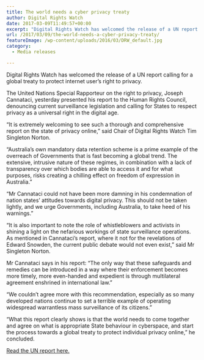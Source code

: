 ```yaml
---
title: The world needs a cyber privacy treaty
author: Digital Rights Watch
date: 2017-03-09T11:49:57+00:00
excerpt: "Digital Rights Watch has welcomed the release of a UN report calling for a global treaty to protect internet user's right to privacy."
url: /2017/03/09/the-world-needs-a-cyber-privacy-treaty/
featureImage: /wp-content/uploads/2016/03/DRW_default.jpg
category:
  - Media releases

---
```

Digital Rights Watch has welcomed the release of a UN report calling for a global treaty to protect internet user&#8217;s right to privacy.

The United Nations Special Rapporteur on the right to privacy, Joseph Cannataci, yesterday presented his report to the Human Rights Council, denouncing current surveillance legislation and calling for States to respect privacy as a universal right in the digital age.

&#8220;It is extremely welcoming to see such a thorough and comprehensive report on the state of privacy online,&#8221; said Chair of Digital Rights Watch Tim Singleton Norton.

&#8220;Australia&#8217;s own mandatory data retention scheme is a prime example of the overreach of Governments that is fast becoming a global trend. The extensive, intrusive nature of these regimes, in combination with a lack of transparency over which bodies are able to access it and for what purposes, risks creating a chilling effect on freedom of expression in Australia.&#8221;

&#8220;Mr Cannataci could not have been more damning in his condemnation of nation states&#8217; attitudes towards digital privacy. This should not be taken lightly, and we urge Governments, including Australia, to take heed of his warnings.&#8221;

&#8220;It is also important to note the role of whistleblowers and activists in shining a light on the nefarious workings of state surveillance operations. As mentioned in Cannataci&#8217;s report, where it not for the revelations of Edward Snowden, the current public debate would not even exist,&#8221; said Mr Singleton Norton.

Mr Cannataci says in his report: &#8220;The only way that these safeguards and remedies can be introduced in a way where their enforcement becomes more timely, more even-handed and expedient is through multilateral agreement enshrined in international law.&#8221;

&#8220;We couldn&#8217;t agree more with this recommendation, especially as so many developed nations continue to set a terrible example of operating widespread warrantless mass surveillance of its citizens.&#8221;

&#8220;What this report clearly shows is that the world needs to come together and agree on what is appropriate State behaviour in cyberspace, and start the process towards a global treaty to protect individual privacy online,&#8221; he concluded.



[Read the UN report here.][1]

 [1]: http://www.ohchr.org/EN/NewsEvents/Pages/DisplayNews.aspx?NewsID=21321&LangID=E
